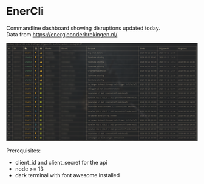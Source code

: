 # EnerCli 

Commandline dashboard showing disruptions updated today.  
Data from https://energieonderbrekingen.nl/

![Screenshot](screenshot.png)

Prerequisites:

* client_id and client_secret for the api
* node >= 13
* dark terminal with font awesome installed
